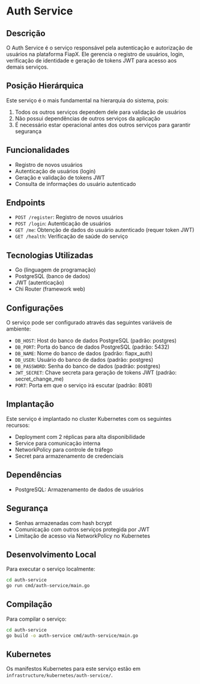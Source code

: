 # Auth Service

## Descrição
O Auth Service é o serviço responsável pela autenticação e autorização de usuários na plataforma FiapX. Ele gerencia o registro de usuários, login, verificação de identidade e geração de tokens JWT para acesso aos demais serviços.

## Posição Hierárquica
Este serviço é o mais fundamental na hierarquia do sistema, pois:
1. Todos os outros serviços dependem dele para validação de usuários
2. Não possui dependências de outros serviços da aplicação
3. É necessário estar operacional antes dos outros serviços para garantir segurança

## Funcionalidades
- Registro de novos usuários
- Autenticação de usuários (login)
- Geração e validação de tokens JWT
- Consulta de informações do usuário autenticado

## Endpoints
- `POST /register`: Registro de novos usuários
- `POST /login`: Autenticação de usuários
- `GET /me`: Obtenção de dados do usuário autenticado (requer token JWT)
- `GET /health`: Verificação de saúde do serviço

## Tecnologias Utilizadas
- Go (linguagem de programação)
- PostgreSQL (banco de dados)
- JWT (autenticação)
- Chi Router (framework web)

## Configurações
O serviço pode ser configurado através das seguintes variáveis de ambiente:
- `DB_HOST`: Host do banco de dados PostgreSQL (padrão: postgres)
- `DB_PORT`: Porta do banco de dados PostgreSQL (padrão: 5432)
- `DB_NAME`: Nome do banco de dados (padrão: fiapx_auth)
- `DB_USER`: Usuário do banco de dados (padrão: postgres)
- `DB_PASSWORD`: Senha do banco de dados (padrão: postgres)
- `JWT_SECRET`: Chave secreta para geração de tokens JWT (padrão: secret_change_me)
- `PORT`: Porta em que o serviço irá escutar (padrão: 8081)

## Implantação
Este serviço é implantado no cluster Kubernetes com os seguintes recursos:
- Deployment com 2 réplicas para alta disponibilidade
- Service para comunicação interna
- NetworkPolicy para controle de tráfego
- Secret para armazenamento de credenciais

## Dependências
- PostgreSQL: Armazenamento de dados de usuários

## Segurança
- Senhas armazenadas com hash bcrypt
- Comunicação com outros serviços protegida por JWT
- Limitação de acesso via NetworkPolicy no Kubernetes

## Desenvolvimento Local
Para executar o serviço localmente:

```bash
cd auth-service
go run cmd/auth-service/main.go
```

## Compilação
Para compilar o serviço:

```bash
cd auth-service
go build -o auth-service cmd/auth-service/main.go
```

## Kubernetes
Os manifestos Kubernetes para este serviço estão em `infrastructure/kubernetes/auth-service/`.
